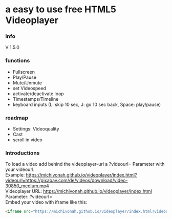# a easy to use free HTML5 Videoplayer

### Info
V 1.5.0

### functions
- Fullscreen
- Play/Pause
- Mute/Unmute
- set Videospeed
- activate/deactivate loop
- Timestamps/Timeline
- keyboard inputs (L: skip 10 sec, J: go 10 sec back, Space: play/pause)

### roadmap
- Settings: Videoquality
- Cast
- scroll in video

### Introductions
To load a video add behind the videoplayer-url a ?videourl= Parameter with your videourl.
<br>
Example: https://michivonah.github.io/videoplayer/index.html?videourl=https://pixabay.com/de/videos/download/video-30850_medium.mp4
<br>
Videoplayer URL: https://michivonah.github.io/videoplayer/index.html
<br>
Parameter: ?videourl=
<br>
Embed your video with iframe like this:
```html
<iframe src="https://michivonah.github.io/videoplayer/index.html?videourl=https://pixabay.com/de/videos/download/video-30850_medium.mp4" width="720" height="480"></iframe>
```
